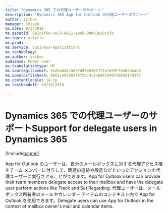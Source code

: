 ```yaml
---
title: "Dynamics 365 での代理ユーザーのサポート"
description: "Dynamics 365 App for Outlook の代理ユーザーのサポート"
author: srihas
manager: KVivek
ms.date: 9/3/2018
ms.assetid: 8a1c1f60-ce73-e811-a96b-000d3a18c83b
ms.topic: article
ms.prod: 
ms.service: business-applications
ms.technology: 
ms.author: srihas
audience: Power user
ms.translationtype: HT
ms.sourcegitcommit: 5b2badd67a697d89e63973f5afe0977e402aead0
ms.openlocfilehash: 8b61ce05602f8758c4c1ab847b407190dd1493f2
ms.contentlocale: ja-jp
ms.lasthandoff: 09/10/2018

---
```

# <a name="support-for-delegate-users-in-dynamics-365"></a><span data-ttu-id="6d953-103">Dynamics 365 での代理ユーザーのサポート</span><span class="sxs-lookup"><span data-stu-id="6d953-103">Support for delegate users in Dynamics 365</span></span>


[!include[banner](../../includes/banner.md)]

<span data-ttu-id="6d953-104">App for Outlook のユーザーは、自分のメールボックスに対する代理アクセス権をチーム メンバーに付与して、関連の追跡や設定などといったアクションを代理ユーザーに実行させることができます。</span><span class="sxs-lookup"><span data-stu-id="6d953-104">App for Outlook users can provide their team members delegate access to their mailbox and have the delegate user perform actions like Track and Set Regarding.</span></span> <span data-ttu-id="6d953-105">代理ユーザーは、メールボックス所有者のメールやカレンダー アイテムのコンテキスト内で App for Outlook を使用できます。</span><span class="sxs-lookup"><span data-stu-id="6d953-105">Delegate users can use App for Outlook in the context of mailbox owner's mail and calendar items.</span></span>

